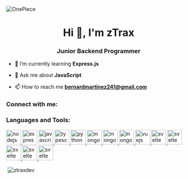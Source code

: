 ![OnePiece](https://github.com/SrEvelio/SrEvelio/blob/main/assets/onepiece.gif)
<h1 align="center">Hi 👋, I'm zTrax</h1>
<h3 align="center">Junior Backend Programmer</h3>

- 🌱 I’m currently learning **Express.js**

- 💬 Ask me about **JavaScript**

- 📫 How to reach me **bernardmartinez241@gmail.com**

<h3 align="left">Connect with me:</h3>
<p align="left">
</p>

<h3 align="left">Languages and Tools:</h3>
<p align="left"> <a href="https://nodejs.org" target="_blank" rel="noreferrer"> <img src="https://skillicons.dev/icons?i=nodejs" alt="nodejs" width="40" height="40"/>
<a href="https://expressjs.com" target="_blank" rel="noreferrer"> <img src="https://skillicons.dev/icons?i=express" alt="express" width="40" height="40"/></a> <a href="https://developer.mozilla.org/en-US/docs/Web/JavaScript" target="_blank" rel="noreferrer"> <img src="https://skillicons.dev/icons?i=js" alt="javascript" width="40" height="40"/> </a> <a href="https://www.typescriptlang.org/" target="_blank" rel="noreferrer"> <img src="https://skillicons.dev/icons?i=ts" alt="typescript" width="40" height="40"/> </a> <a href="https://www.python.org" target="_blank" rel="noreferrer"> <img src="https://skillicons.dev/icons?i=python" alt="python" width="40" height="40"/> </a> <a href="https://www.mongodb.com/" target="_blank" rel="noreferrer"> <img src="https://skillicons.dev/icons?i=mongodb" alt="mongodb" width="40" height="40"/> </a> <a href="https://www.mongodb.com/" target="_blank" rel="noreferrer"> <img src="https://skillicons.dev/icons?i=mysql" alt="mongodb" width="40" height="40"/> </a> <a href="https://www.mongodb.com/" target="_blank" rel="noreferrer"> <img src="https://skillicons.dev/icons?i=sequelize" alt="mongodb" width="40" height="40"/> </a> <a href="https://vuejs.org" target="_blank" rel="noreferrer"> <img src="https://skillicons.dev/icons?i=vue" alt="vuejs"          width="40" height="40"/> </a> <a href="https://vuejs.org" target="_blank" rel="noreferrer"> <img src="https://skillicons.dev/icons?i=svelte" alt="svelte"          width="40" height="40"/> </a> <a href="https://vuejs.org" target="_blank" rel="noreferrer"> <img src="https://skillicons.dev/icons?i=tailwind" alt="svelte"          width="40" height="40"/> </a> <a href="https://vuejs.org" target="_blank" rel="noreferrer"> <img src="https://skillicons.dev/icons?i=bootstrap" alt="svelte"          width="40" height="40"/> </a> <a href="https://vuejs.org" target="_blank" rel="noreferrer"> <img src="https://skillicons.dev/icons?i=postman" alt="svelte"          width="40" height="40"/> </a> <a href="https://vuejs.org" target="_blank" rel="noreferrer"> <img src="https://skillicons.dev/icons?i=vscode" alt="svelte"          width="40" height="40"/> </a> </p>

<p>&nbsp;<img align="center" src="https://github-readme-stats.vercel.app/api?username=ztraxdev&show_icons=true&theme=dark&locale=en" alt="ztraxdev" /></p>

<!---
zTraxDev/zTraxDev is a ✨ special ✨ repository because its `README.md` (this file) appears on your GitHub profile.
You can click the Preview link to take a look at your changes.
--->
